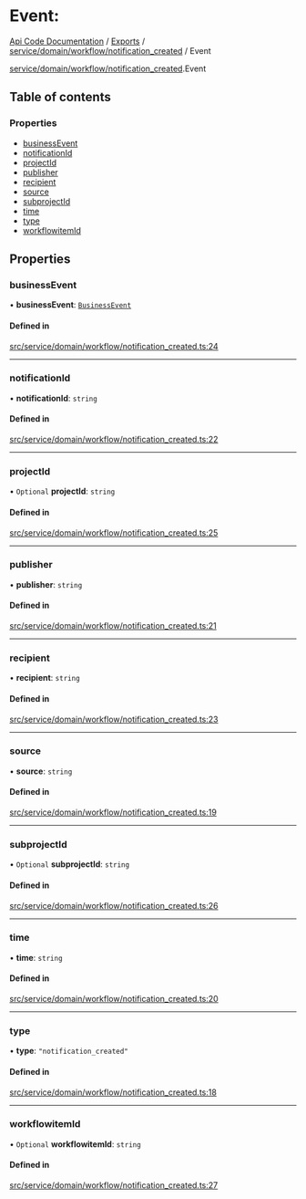 # Event: 
 
[Api Code Documentation](../README.md) / [Exports](../modules.md) / [service/domain/workflow/notification\_created](../modules/service_domain_workflow_notification_created.md) / Event

[service/domain/workflow/notification_created](../modules/service_domain_workflow_notification_created.md).Event

## Table of contents

### Properties

- [businessEvent](service_domain_workflow_notification_created.Event.md#businessevent)
- [notificationId](service_domain_workflow_notification_created.Event.md#notificationid)
- [projectId](service_domain_workflow_notification_created.Event.md#projectid)
- [publisher](service_domain_workflow_notification_created.Event.md#publisher)
- [recipient](service_domain_workflow_notification_created.Event.md#recipient)
- [source](service_domain_workflow_notification_created.Event.md#source)
- [subprojectId](service_domain_workflow_notification_created.Event.md#subprojectid)
- [time](service_domain_workflow_notification_created.Event.md#time)
- [type](service_domain_workflow_notification_created.Event.md#type)
- [workflowitemId](service_domain_workflow_notification_created.Event.md#workflowitemid)

## Properties

### businessEvent

• **businessEvent**: [`BusinessEvent`](../modules/service_domain_business_event.md#businessevent)

#### Defined in

[src/service/domain/workflow/notification_created.ts:24](https://github.com/openkfw/TruBudget/blob/0804644/api/src/service/domain/workflow/notification_created.ts#L24)

___

### notificationId

• **notificationId**: `string`

#### Defined in

[src/service/domain/workflow/notification_created.ts:22](https://github.com/openkfw/TruBudget/blob/0804644/api/src/service/domain/workflow/notification_created.ts#L22)

___

### projectId

• `Optional` **projectId**: `string`

#### Defined in

[src/service/domain/workflow/notification_created.ts:25](https://github.com/openkfw/TruBudget/blob/0804644/api/src/service/domain/workflow/notification_created.ts#L25)

___

### publisher

• **publisher**: `string`

#### Defined in

[src/service/domain/workflow/notification_created.ts:21](https://github.com/openkfw/TruBudget/blob/0804644/api/src/service/domain/workflow/notification_created.ts#L21)

___

### recipient

• **recipient**: `string`

#### Defined in

[src/service/domain/workflow/notification_created.ts:23](https://github.com/openkfw/TruBudget/blob/0804644/api/src/service/domain/workflow/notification_created.ts#L23)

___

### source

• **source**: `string`

#### Defined in

[src/service/domain/workflow/notification_created.ts:19](https://github.com/openkfw/TruBudget/blob/0804644/api/src/service/domain/workflow/notification_created.ts#L19)

___

### subprojectId

• `Optional` **subprojectId**: `string`

#### Defined in

[src/service/domain/workflow/notification_created.ts:26](https://github.com/openkfw/TruBudget/blob/0804644/api/src/service/domain/workflow/notification_created.ts#L26)

___

### time

• **time**: `string`

#### Defined in

[src/service/domain/workflow/notification_created.ts:20](https://github.com/openkfw/TruBudget/blob/0804644/api/src/service/domain/workflow/notification_created.ts#L20)

___

### type

• **type**: ``"notification_created"``

#### Defined in

[src/service/domain/workflow/notification_created.ts:18](https://github.com/openkfw/TruBudget/blob/0804644/api/src/service/domain/workflow/notification_created.ts#L18)

___

### workflowitemId

• `Optional` **workflowitemId**: `string`

#### Defined in

[src/service/domain/workflow/notification_created.ts:27](https://github.com/openkfw/TruBudget/blob/0804644/api/src/service/domain/workflow/notification_created.ts#L27)
